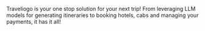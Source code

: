Traveliogo is your one stop solution for your next trip!
From leveraging LLM models for generating itineraries to booking hotels, cabs and managing your payments, it has it all!
